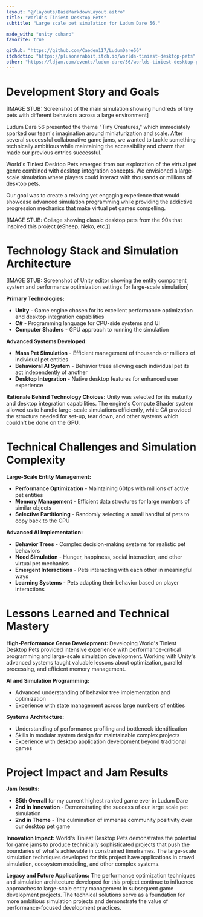 ```yaml
---
layout: "@/layouts/BaseMarkdownLayout.astro"
title: "World's Tiniest Desktop Pets"
subtitle: "Large scale pet simulation for Ludum Dare 56."

made_with: "unity csharp"
favorite: true

github: "https://github.com/Caeden117/LudumDare56"
itchdotio: "https://plusonerabbit.itch.io/worlds-tiniest-desktop-pets"
other: "https://ldjam.com/events/ludum-dare/56/worlds-tiniest-desktop-pets"
---
```


# Development Story and Goals

[IMAGE STUB: Screenshot of the main simulation showing hundreds of tiny pets with different behaviors across a large environment]

Ludum Dare 56 presented the theme "Tiny Creatures," which immediately sparked our team's imagination around miniaturization and scale. After several successful collaborative game jams, we wanted to tackle something technically ambitious while maintaining the accessibility and charm that made our previous entries successful.

World's Tiniest Desktop Pets emerged from our exploration of the virtual pet genre combined with desktop integration concepts. We envisioned a large-scale simulation where players could interact with thousands or millions of desktop pets.

Our goal was to create a relaxing yet engaging experience that would showcase advanced simulation programming while providing the addictive progression mechanics that make virtual pet games compelling.

[IMAGE STUB: Collage showing classic desktop pets from the 90s that inspired this project (eSheep, Neko, etc.)]

# Technology Stack and Simulation Architecture

[IMAGE STUB: Screenshot of Unity editor showing the entity component system and performance optimization settings for large-scale simulation]

**Primary Technologies:**
- **Unity** - Game engine chosen for its excellent performance optimization and desktop integration capabilities
- **C#** - Programming language for CPU-side systems and UI
- **Computer Shaders** - GPU approach to running the simulation

**Advanced Systems Developed:**
- **Mass Pet Simulation** - Efficient management of thousands or millions of individual pet entities
- **Behavioral AI System** - Behavior trees allowing each individual pet its act independently of another
- **Desktop Integration** - Native desktop features for enhanced user experience

**Rationale Behind Technology Choices:**
Unity was selected for its maturity and desktop integration capabilities. The engine's Compute Shader system allowed us to handle large-scale simulations efficiently, while C# provided the structure needed for set-up, tear down, and other systems which couldn't be done on the GPU.

# Technical Challenges and Simulation Complexity

**Large-Scale Entity Management:**
- **Performance Optimization** - Maintaining 60fps with millions of active pet entities
- **Memory Management** - Efficient data structures for large numbers of similar objects
- **Selective Partitioning** - Randomly selecting a small handful of pets to copy back to the CPU

**Advanced AI Implementation:**
- **Behavior Trees** - Complex decision-making systems for realistic pet behaviors
- **Need Simulation** - Hunger, happiness, social interaction, and other virtual pet mechanics
- **Emergent Interactions** - Pets interacting with each other in meaningful ways
- **Learning Systems** - Pets adapting their behavior based on player interactions

# Lessons Learned and Technical Mastery

**High-Performance Game Development:**
Developing World's Tiniest Desktop Pets provided intensive experience with performance-critical programming and large-scale simulation development. Working with Unity's advanced systems taught valuable lessons about optimization, parallel processing, and efficient memory management.

**AI and Simulation Programming:**
- Advanced understanding of behavior tree implementation and optimization
- Experience with state management across large numbers of entities

**Systems Architecture:**
- Understanding of performance profiling and bottleneck identification
- Skills in modular system design for maintainable complex projects
- Experience with desktop application development beyond traditional games

# Project Impact and Jam Results

**Jam Results:**
- **85th Overall** for my current highest ranked game ever in Ludum Dare
- **2nd in Innovation** - Demonstrating the success of our large scale pet simulation
- **2nd in Theme** - The culmination of immense community positivity over our desktop pet game

**Innovation Impact:**
World's Tiniest Desktop Pets demonstrates the potential for game jams to produce technically sophisticated projects that push the boundaries of what's achievable in constrained timeframes. The large-scale simulation techniques developed for this project have applications in crowd simulation, ecosystem modeling, and other complex systems.

**Legacy and Future Applications:**
The performance optimization techniques and simulation architecture developed for this project continue to influence approaches to large-scale entity management in subsequent game development projects. The technical solutions serve as a foundation for more ambitious simulation projects and demonstrate the value of performance-focused development practices.